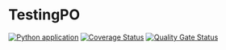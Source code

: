 # TestingPO
[![Python application](https://github.com/goncharova11/TestingPO/actions/workflows/python-app.yml/badge.svg)](https://github.com/goncharova11/TestingPO/actions/workflows/python-app.yml)
[![Coverage Status](https://coveralls.io/repos/github/goncharova11/TestingPO/badge.svg?branch=main)](https://coveralls.io/github/goncharova11/TestingPO?branch=main)
[![Quality Gate Status](https://sonarcloud.io/api/project_badges/measure?project=goncharova11_TestingPO&metric=alert_status)](https://sonarcloud.io/summary/new_code?id=goncharova11_TestingPO)
